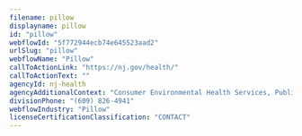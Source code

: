 ```yaml
---
filename: pillow
displayname: pillow
id: "pillow"
webflowId: "5f772944ecb74e645523aad2"
urlSlug: "pillow"
webflowName: "Pillow"
callToActionLink: "https://nj.gov/health/"
callToActionText: ""
agencyId: nj-health
agencyAdditionalContext: "Consumer Environmental Health Services, Public Health Sanitation and Safety Program"
divisionPhone: "(609) 826-4941"
webflowIndustry: "Pillow"
licenseCertificationClassification: "CONTACT"
---
```

